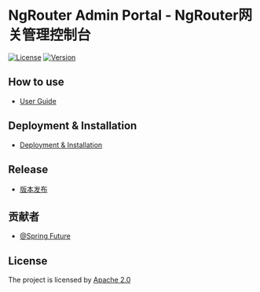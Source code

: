 # NgRouter Admin Portal - NgRouter网关管理控制台

[![License](https://img.shields.io/badge/License-Apache%202.0-blue.svg)](https://github.com/gogo-easy/ngrAdminPortal/blob/master/LICENSE) [![Version](https://img.shields.io/github/v/release/gogo-easy/ngrAdminPortal)](https://github.com/gogo-easy/ngrAdminPortal/releases)

## How to use

- [User Guide](https://github.com/gogo-easy/ngrAdminPortal/wiki/Using-Guide)

## Deployment & Installation

- [Deployment & Installation](https://github.com/gogo-easy/ngrAdminPortal/wiki/Quick-Start)

## Release

- [版本发布](https://github.com/gogo-easy/ngrAdminPortal/releases)

## 贡献者

- [@Spring Future](https://github.com/gogo-easy)

## License

The project is licensed by [Apache 2.0](https://github.com/gogo-easy/ngrAdminPortal/blob/master/LICENSE)












